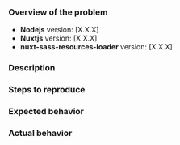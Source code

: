 
<!-- PLEASE READ THE FOLLOWING INSTRUCTIONS -->

<!--Make sure you have the latest release-->
<!--Make sure the issue hasn't been raised yet-->
<!--Use English for communication-->
<!--Include screenshots or animated GIFs (if visual issue)-->

### Overview of the problem

- **Nodejs** version: [X.X.X]
- **Nuxtjs** version: [X.X.X]
- **nuxt-sass-resources-loader** version: [X.X.X]

### Description

<!--Description of the bug, improvement, or question-->

### Steps to reproduce

<!--
1. First Step
2. Second Step
3. and so on...
-->

### Expected behavior

<!--What you expected to happen-->

### Actual behavior

<!--What actually happened-->
